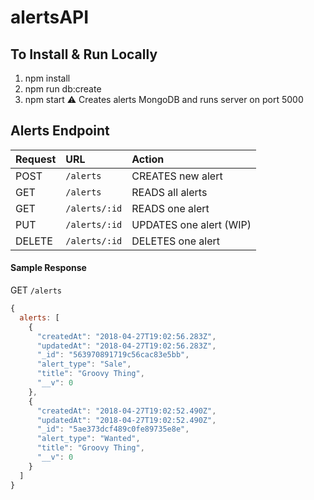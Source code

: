 # alertsAPI

## To Install & Run Locally
1. npm install
2. npm run db:create
3. npm start
:warning: Creates alerts MongoDB and runs server on port 5000

## Alerts Endpoint
| Request | URL | Action |
| :--- | :--- | :--- |
| POST | `/alerts` | CREATES new alert |
| GET | `/alerts` | READS all alerts |
| GET | `/alerts/:id` | READS one alert |
| PUT | `/alerts/:id` | UPDATES one alert (WIP) |
| DELETE | `/alerts/:id` | DELETES one alert |

#### Sample Response

GET `/alerts`

```js
{
  alerts: [
    {
      "createdAt": "2018-04-27T19:02:56.283Z",
      "updatedAt": "2018-04-27T19:02:56.283Z",
      "_id": "563970891719c56cac83e5bb",
      "alert_type": "Sale",
      "title": "Groovy Thing",
      "__v": 0
    },
    {
      "createdAt": "2018-04-27T19:02:52.490Z",
      "updatedAt": "2018-04-27T19:02:52.490Z",
      "_id": "5ae373dcf489c0fe89735e8e",
      "alert_type": "Wanted",
      "title": "Groovy Thing",
      "__v": 0
    }
  ]
}
```

